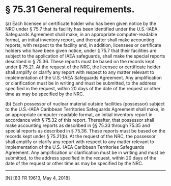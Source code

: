 # § 75.31   General requirements.

(a) Each licensee or certificate holder who has been given notice by the NRC under § 75.7 that its facility has been identified under the U.S.-IAEA Safeguards Agreement shall make, in an appropriate computer-readable format, an initial inventory report, and thereafter shall make accounting reports, with respect to the facility and, in addition, licensees or certificate holders who have been given notice, under § 75.7 that their facilities are subject to the application of IAEA safeguards, shall make the special reports described in § 75.36. These reports must be based on the records kept under § 75.21. At the request of the NRC, the licensee or certificate holder shall amplify or clarify any report with respect to any matter relevant to implementation of the U.S.-IAEA Safeguards Agreement. Any amplification or clarification must be in writing and must be submitted, to the address specified in the request, within 20 days of the date of the request or other time as may be specified by the NRC.


(b) Each possessor of nuclear material outside facilities (possessor) subject to the U.S.-IAEA Caribbean Territories Safeguards Agreement shall make, in an appropriate computer-readable format, an initial inventory report in accordance with § 75.32 of this report. Thereafter, that possessor shall make accounting reports as described in §§ 75.33 through 75.35 and special reports as described in § 75.36. These reports must be based on the records kept under § 75.21(b). At the request of the NRC, the possessor shall amplify or clarify any report with respect to any matter relevant to implementation of the U.S.-IAEA Caribbean Territories Safeguards Agreement. Any amplification or clarification must be in writing and must be submitted, to the address specified in the request, within 20 days of the date of the request or other time as may be specified by the NRC.



---

[N] [83 FR 19613, May 4, 2018]




